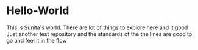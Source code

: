 # Hello-World

This is Sunita's world.
There are lot of things to explore here and it  good
Just another test repository and the standards of the 
the lines are good to go and feel it in the flow
